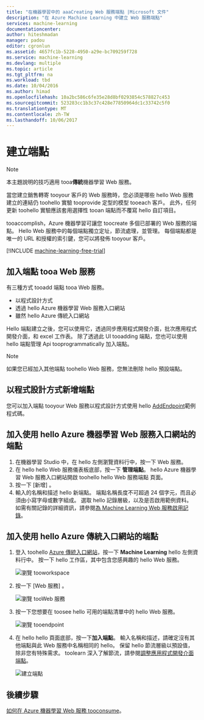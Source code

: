 ```yaml
---
title: "在機器學習中的 aaaCreating Web 服務端點 |Microsoft 文件"
description: "在 Azure Machine Learning 中建立 Web 服務端點"
services: machine-learning
documentationcenter: 
author: hiteshmadan
manager: padou
editor: cgronlun
ms.assetid: 4657fc1b-5228-4950-a29e-bc709259f728
ms.service: machine-learning
ms.devlang: multiple
ms.topic: article
ms.tgt_pltfrm: na
ms.workload: tbd
ms.date: 10/04/2016
ms.author: himad
ms.openlocfilehash: 10a2bc586c6fe35e28d8bf0293854c578827c453
ms.sourcegitcommit: 523283cc1b3c37c428e77850964dc1c33742c5f0
ms.translationtype: MT
ms.contentlocale: zh-TW
ms.lasthandoff: 10/06/2017
---
```

# <a name="creating-endpoints"></a>建立端點
> [!NOTE]
>  本主題說明的技巧適用 tooa**傳統**機器學習 Web 服務。
> 
> 

當您建立銷售轉寄 tooyour 客戶的 Web 服務時，您必須是哪些 hello Web 服務建立的連結仍 toohello 實驗 tooprovide 定型的模型 tooeach 客戶。 此外，任何更新 toohello 實驗應該套用選擇性 tooan 端點而不覆寫 hello 自訂項目。

tooaccomplish，Azure 機器學習可讓您 toocreate 多個已部署的 Web 服務的端點。 Hello Web 服務中的每個端點獨立定址，節流處理，並管理。 每個端點都是唯一的 URL 和授權的索引鍵，您可以將發佈 tooyour 客戶。

[!INCLUDE [machine-learning-free-trial](../../includes/machine-learning-free-trial.md)]

## <a name="adding-endpoints-tooa-web-service"></a>加入端點 tooa Web 服務
有三種方式 tooadd 端點 tooa Web 服務。

* 以程式設計方式
* 透過 hello Azure 機器學習 Web 服務入口網站
* 雖然 hello Azure 傳統入口網站

Hello 端點建立之後，您可以使用它，透過同步應用程式開發介面，批次應用程式開發介面，和 excel 工作表。 除了透過此 UI tooadding 端點，您也可以使用 hello 端點管理 Api tooprogrammatically 加入端點。

> [!NOTE]
> 如果您已經加入其他端點 toohello Web 服務，您無法刪除 hello 預設端點。
> 
> 

## <a name="adding-an-endpoint-programmatically"></a>以程式設計方式新增端點
您可以加入端點 tooyour Web 服務以程式設計方式使用 hello [AddEndpoint](https://github.com/raymondlaghaeian/AML_EndpointMgmt/blob/master/Program.cs)範例程式碼。

## <a name="adding-an-endpoint-using-hello-azure-machine-learning-web-services-portal"></a>加入使用 hello Azure 機器學習 Web 服務入口網站的端點
1. 在機器學習 Studio 中，在 hello 左側瀏覽資料行中，按一下 Web 服務。
2. 在 hello hello Web 服務儀表板底部，按一下 **管理端點**。 hello Azure 機器學習 Web 服務入口網站開啟 toohello hello Web 服務端點 頁面。
3. 按一下 [新增] 。
4. 輸入的名稱和描述 hello 新端點。 端點名稱長度不可超過 24 個字元，而且必須由小寫字母或數字組成。 選取 hello 記錄層級，以及是否啟用範例資料。 如需有關記錄的詳細資訊，請參閱[為 Machine Learning Web 服務啟用記錄](machine-learning-web-services-logging.md)。

## <a name="adding-an-endpoint-using-hello-azure-classic-portal"></a>加入使用 hello Azure 傳統入口網站的端點
1. 登入 toohello [Azure 傳統入口網站](http://manage.windowsazure.com)，按一下  **Machine Learning** hello 左側資料行中。 按一下 hello 工作區，其中包含您感興趣的 hello Web 服務。
   
    ![瀏覽 tooworkspace](./media/machine-learning-create-endpoint/figure-1.png)
2. 按一下 [Web 服務] 。
   
    ![瀏覽 tooWeb 服務](./media/machine-learning-create-endpoint/figure-2.png)
3. 按一下您想要在 toosee hello 可用的端點清單中的 hello Web 服務。
   
    ![瀏覽 tooendpoint](./media/machine-learning-create-endpoint/figure-3.png)
4. 在 hello hello 頁面底部，按一下**加入端點**。 輸入名稱和描述，請確定沒有其他端點與此 Web 服務中名稱相同的 hello。 保留 hello 節流層級以預設值，除非您有特殊需求。 toolearn 深入了解節流，請參閱[調整應用程式開發介面端點](machine-learning-scaling-webservice.md)。
   
    ![建立端點](./media/machine-learning-create-endpoint/figure-4.png)

## <a name="next-steps"></a>後續步驟
[如何在 Azure 機器學習 Web 服務 tooconsume](machine-learning-consume-web-services.md)。

